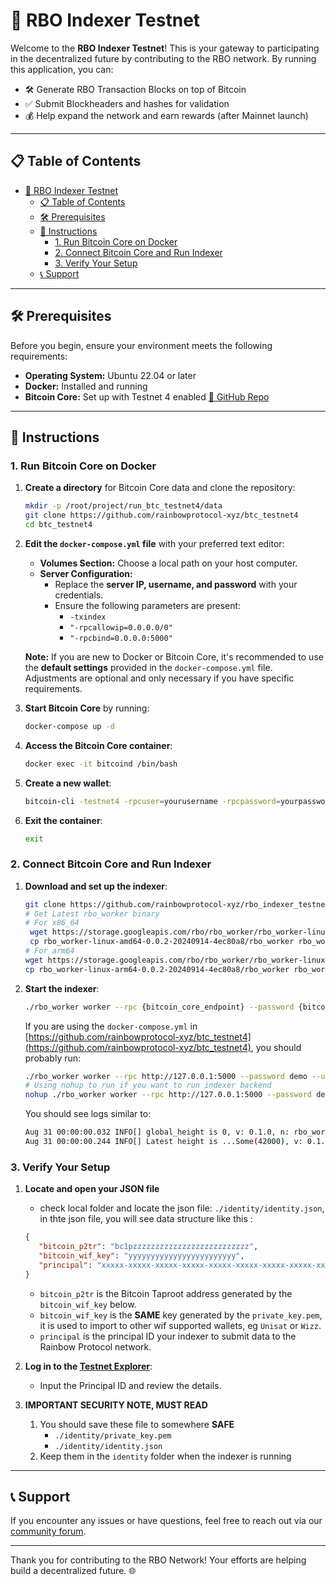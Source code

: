 # 🌈 RBO Indexer Testnet

Welcome to the **RBO Indexer Testnet**! This is your gateway to participating in the decentralized future by contributing to the RBO network. By running this application, you can:

- 🛠️ Generate RBO Transaction Blocks on top of Bitcoin
- ✅ Submit Blockheaders and hashes for validation
- 💰 Help expand the network and earn rewards (after Mainnet launch)

---

## 📋 Table of Contents

- [🌈 RBO Indexer Testnet](#-rbo-indexer-testnet)
  - [📋 Table of Contents](#-table-of-contents)
  - [🛠️ Prerequisites](#️-prerequisites)
  - [📝 Instructions](#-instructions)
    - [1. Run Bitcoin Core on Docker](#1-run-bitcoin-core-on-docker)
    - [2. Connect Bitcoin Core and Run Indexer](#2-connect-bitcoin-core-and-run-indexer)
    - [3. Verify Your Setup](#3-verify-your-setup)
  - [📞 Support](#-support)

---

## 🛠️ Prerequisites

Before you begin, ensure your environment meets the following requirements:

- **Operating System:** Ubuntu 22.04 or later
- **Docker:** Installed and running
- **Bitcoin Core:** Set up with Testnet 4 enabled [🔗 GitHub Repo](https://github.com/rainbowprotocol-xyz/btc_testnet4)

---

## 📝 Instructions

### 1. Run Bitcoin Core on Docker

1. **Create a directory** for Bitcoin Core data and clone the repository:

   ```bash
   mkdir -p /root/project/run_btc_testnet4/data
   git clone https://github.com/rainbowprotocol-xyz/btc_testnet4
   cd btc_testnet4
   ```

2. **Edit the `docker-compose.yml` file** with your preferred text editor:

   - **Volumes Section:** Choose a local path on your host computer.
   - **Server Configuration:**
     - Replace the **server IP, username, and password** with your credentials.
     - Ensure the following parameters are present:
       - `-txindex`
       - `"-rpcallowip=0.0.0.0/0"`
       - `"-rpcbind=0.0.0.0:5000"`

   **Note:** If you are new to Docker or Bitcoin Core, it's recommended to use the **default settings** provided in the `docker-compose.yml` file. Adjustments are optional and only necessary if you have specific requirements.

3. **Start Bitcoin Core** by running:

   ```bash
   docker-compose up -d
   ```

4. **Access the Bitcoin Core container**:

   ```bash
   docker exec -it bitcoind /bin/bash
   ```

5. **Create a new wallet**:

   ```bash
   bitcoin-cli -testnet4 -rpcuser=yourusername -rpcpassword=yourpassword -rpcport=5000 createwallet yourwalletname
   ```

6. **Exit the container**:

   ```bash
   exit
   ```

### 2. Connect Bitcoin Core and Run Indexer

1. **Download and set up the indexer**:

   ```bash
   git clone https://github.com/rainbowprotocol-xyz/rbo_indexer_testnet.git && cd rbo_indexer_testnet
   # Get Latest rbo_worker binary
   # For x86_64
    wget https://storage.googleapis.com/rbo/rbo_worker/rbo_worker-linux-amd64-0.0.2-20240914-4ec80a8.tar.gz && tar -xzvf rbo_worker-linux-amd64-0.0.2-20240914-4ec80a8.tar.gz
    cp rbo_worker-linux-amd64-0.0.2-20240914-4ec80a8/rbo_worker rbo_worker 
   # For arm64
   wget https://storage.googleapis.com/rbo/rbo_worker/rbo_worker-linux-arm64-0.0.2-20240914-4ec80a8.tar.gz && tar -xzvf rbo_worker-linux-arm64-0.0.2-20240914-4ec80a8.tar.gz
   cp rbo_worker-linux-arm64-0.0.2-20240914-4ec80a8/rbo_worker rbo_worker 

   ```
    
2. **Start the indexer**:

   ```bash
   ./rbo_worker worker --rpc {bitcoin_core_endpoint} --password {bitcoin_core_password} --username {bitcoin_core_username} --start_height 42000
   ```

   If you are using the `docker-compose.yml` in [https://github.com/rainbowprotocol-xyz/btc_testnet4](https://github.com/rainbowprotocol-xyz/btc_testnet4), you should probably run:

   ```bash
   ./rbo_worker worker --rpc http://127.0.0.1:5000 --password demo --username demo --start_height 42000
   # Using nohup to run if you want to run indexer backend
   nohup ./rbo_worker worker --rpc http://127.0.0.1:5000 --password demo --username demo --start_height 42000 > worker.log &
   ```

   You should see logs similar to:

   ```bash
   Aug 31 00:00:00.032 INFO[] global_height is 0, v: 0.1.0, n: rbo_worker
   Aug 31 00:00:00.244 INFO[] Latest height is ...Some(42000), v: 0.1.0, n: rbo_worker
   ```

### 3. Verify Your Setup

1. **Locate and open your JSON file**
   * check local folder and locate the json file:
   `./identity/identity.json`, in thte json file, you will see data structure like this :
   ```json
   {
      "bitcoin_p2tr": "bc1pzzzzzzzzzzzzzzzzzzzzzzzzzz",
      "bitcoin_wif_key": "yyyyyyyyyyyyyyyyyyyyyyyy",
      "principal": "xxxxx-xxxxx-xxxxx-xxxxx-xxxxx-xxxxx-xxxxx-xxxxx-xxxxx-xxxxx-xxx"
   }
   ```
     * `bitcoin_p2tr` is the Bitcoin Taproot address generated by the `bitcoin_wif_key` below.
     * `bitcoin_wif_key` is the **SAME** key generated by the `private_key.pem`, it is used to import to other wif supported wallets, eg `Unisat` or `Wizz`. 
     * `principal` is the principal ID your indexer to submit data to the Rainbow Protocol network. 

2. **Log in to the [Testnet Explorer](https://testnet.rainbowprotocol.xyz/explorer)**:

   - Input the Principal ID and review the details.

3. **IMPORTANT SECURITY NOTE, MUST READ**
     1. You should save these file to somewhere **SAFE** 
        * `./identity/private_key.pem` 
        * `./identity/identity.json` 
     2. Keep them in the `identity` folder when the indexer is running   

---

## 📞 Support

If you encounter any issues or have questions, feel free to reach out via our [community forum](https://t.me/rbo_protocol/1).

---

Thank you for contributing to the RBO Network! Your efforts are helping build a decentralized future. 🌐


